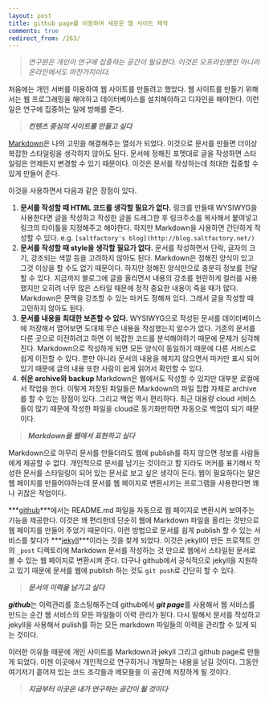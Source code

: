 ```yaml
---
layout: post
title: github page를 이용하여 새로운 웹 사이트 제작
comments: true
redirect_from: /263/
---
```


> *연구원은 개인이 연구에 집중하는 공간이 필요한다. 이것은 오프라인뿐만 아니라 온라인에서도 마찬가지이다.*

처음에는 개인 서버를 이용하여 웹 사이트를 만들려고 했었다.
웹 사이트를 만들기 위해서는 웹 프로그래밍을 해야하고 데이터베이스를 설치해야하고 디자인을 해야한다.
이런 일은 연구에 집중하는 일에 방해를 준다.

> ***컨텐츠 중심의 사이트를 만들고 싶다***

[Markdown](http://en.wikipedia.org/wiki/Markdown)은 나의 고민을 해결해주는 열쇠가 되었다.
이것으로 문서를 만들면 더이상 복잡한 스타일링을 생각하지 않아도 된다. 문서에 정해진 포멧대로 글을 작성하면 스타일링은 언제든지 변경할 수 있기 때문이다.
이것은 문서를 작성하는데 최대한 집중할 수 있게 만들어 준다.

이것을 사용하면서 다음과 같은 장점이 있다.

1. **문서를 작성할 때 HTML 코드를 생각할 필요가 없다.** 링크를 만들때 WYSIWYG을 사용한다면 글을 작성하고 작성한 글을 드래그한 후 링크주소를 복사해서 붙여넣고 링크의 타이틀을 지정해주고 해야한다. 하지만 Markdown을 사용하면 간단하게 작성할 수 있다. e.g. ```[saltfactory's blog](http://blog.saltfactory.net/)```
2. **문서를 작성할 때 style을 생각할 필요가 없다.** 문서를 작성하면서 단락, 글자의 크기, 강조되는 색깔 등을 고려하지 않아도 된다.
Markdown은 정해진 양식이 있고 그것 이상을 할 수도 없기 때문이다. 하지만 정해진 양식만으로 충분히 정보를 전달할 수 있다. 지금까지 블로그에 글을 올리면서 내용의 강조를 현란하게 컬러를 사용했지만 오히려 너무 많은 스타일 때문에 정작 중요한 내용이 죽을 때가 많다. Markdown은 문맥을 강조할 수 있는 마커도 정해져 있다. 그래서 글을 작성할 때 고민하지 않아도 된다.
3. **문서를 내용을 최대한 보존할 수 있다.** WYSIWYG으로 작성된 문서를 데이터베이스에 저장해서 열어보면 도대체 무슨 내용을 작성했는지 알수가 없다. 기존의 문서를 다른 곳으로 이전하려고 하면 이 복잡한 코드를 분석해야하기 때문에 문제가 심각해진다. Markdown으로 작성하게 되면 모든 양식이 동일하기 때문에 다른 서비스로 쉽게 이전할 수 있다.
뿐만 아니라 문서의 내용을 헤치지 않으면서 마커만 표시 되어 있기 때문에 글의 내용 또한 사람이 쉽게 읽어서 확인할 수 있다.
4. **쉬운 archive와 backup** Markdown은 웹에서도 작성할 수 있지만 대부분 로컬에서 작업을 한다. 이렇게 저장된 파일들은 Markdown의 파일 집합 자체로 archive를 할 수 있는 장점이 있다. 그리고 백업 역시 편리하다.
최근 대용량 cloud 서비스들이 많기 때문에 작성한 파일을 cloud로 동기화만하면 자동으로 백업이 되기 때문이다.

> ***Markdown을 웹에서 표현하고 싶다***

Markdown으로 아무리 문서를 만들더라도 웹에 publish를 하지 않으면 정보를 사람들에게 제공할 수 없다.
개인적으로 문서를 남기는 것이라고 할 지라도 머커를 표기해서 작성한 문서를 스타일링이 되어 있는 문서로 보고 싶은 생각이 든다.
웹이 필요하다는 말은 웹 페이지를 만들어야하는데 문서를 웹 페이지로 변환시키는 프로그램을 사용한다면 꽤나 귀찮은 작업이다.

***[github](http://github.com)***에서는 README.md 파일을 자동으로 웹 페이지로 변환시켜 보여주는 기능을 제공한다.
이것은 꽤 편리한데 단순히 웹에 Markdown 파일을 올리는 것만으로 웹 페이지를 만들어 주었기 때문이다. 이런 방법으로 문서를 쉽게 publish 할 수 있는 서비스를 찾다가 ***[jekyll](http://jekyllrb.com/)***이라는 것을 찾게 되었다.
이것은 jekyll이 만든 프로젝트 안의 `_post` 디렉토리에 Markdown 문서를 작성하는 것 만으로 웹에서 스타일된 문서로 볼 수 있는 웹 페이지로 변환시켜 준다. 더구나 github에서 공식적으로 jekyll을 지원하고 있기 때문에 문서를 웹에 publish 하는 것도 `git push`로 간단히 할 수 있다.


> ***문서의 이력을 남기고 싶다***

***github***는 이력관리를 호스팅해주는데 github에서 ***git page***를 사용해서 웹 서비스를 만드는 순간 웹 서비스의 모든 파일들이 이력 관리가 된다.
다시 말해서 문서를 작성하고 jekyll을 사용해서 pulish를 하는 모든 markdown 파일들의 이력을 관리할 수 있게 되는 것이다.


이러한 이유들 때문에 개인 사이트를 Markdown과 jekyll 그리고 github page로 만들게 되었다.
이젠 이곳에서 개인적으로 연구하거나 개발하는 내용을 남길 것이다. 그동안 여기저기 흩어져 있는 코드 조각들과 메모들을 이 공간에 저장하게 될 것이다.

> ***지금부터 이곳은 내가 연구하는 공간이 될 것이다***
